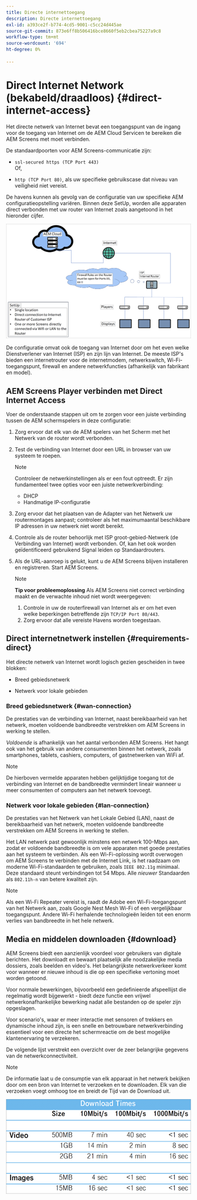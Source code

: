 ```yaml
---
title: Directe internettoegang
description: Directe internettoegang
exl-id: a393ce2f-b774-4cd5-9001-c5cc24d445ae
source-git-commit: 873e6ff8b506416bce8660f5eb2cbea75227a9c8
workflow-type: tm+mt
source-wordcount: '694'
ht-degree: 0%

---
```


# Direct Internet Network (bekabeld/draadloos) {#direct-internet-access}

Het directe netwerk van Internet bevat een toegangspunt van de ingang voor de toegang van Internet om de AEM Cloud Servicen te bereiken die AEM Screens met moet verbinden.

De standaardpoorten voor AEM Screens-communicatie zijn:

* `ssl-secured https (TCP Port 443)`
  <br>Of,</br>

* `http (TCP Port 80)`, als uw specifieke gebruikscase dat niveau van veiligheid niet vereist.

De havens kunnen als gevolg van de configuratie van uw specifieke AEM configuratieopstelling variëren. Binnen deze SetUp, worden alle apparaten direct verbonden met uw router van Internet zoals aangetoond in het hieronder cijfer.

![](/help/assets/direct-access-2.png)

De configuratie omvat ook de toegang van Internet door om het even welke Dienstverlener van Internet (ISP) en zijn lijn van Internet. De meeste ISP&#39;s bieden een internetrouter voor de internetmodem, netwerkswitch, Wi-Fi-toegangspunt, firewall en andere netwerkfuncties (afhankelijk van fabrikant en model).

## AEM Screens Player verbinden met Direct Internet Access

Voer de onderstaande stappen uit om te zorgen voor een juiste verbinding tussen de AEM schermspelers in deze configuratie:

1. Zorg ervoor dat elk van de AEM spelers van het Scherm met het Netwerk van de router wordt verbonden.
1. Test de verbinding van Internet door een URL in browser van uw systeem te roepen.

   >[!NOTE]
   >Controleer de netwerkinstellingen als er een fout optreedt. Er zijn fundamenteel twee opties voor een juiste netwerkverbinding:
   >* DHCP
   >* Handmatige IP-configuratie

1. Zorg ervoor dat het plaatsen van de Adapter van het Netwerk uw routermontages aanpast; controleer als het maximumaantal beschikbare IP adressen in uw netwerk niet wordt bereikt.
1. Controle als de router behoorlijk met ISP groot-gebied-Netwerk (de Verbinding van Internet) wordt verbonden. Of, kan het ook worden geïdentificeerd gebruikend Signal leiden op Standaardrouters.
1. Als de URL-aanroep is gelukt, kunt u de AEM Screens blijven installeren en registreren. Start AEM Screens.

   >[!NOTE]
   >**Tip voor probleemoplossing**
   >Als AEM Screens niet correct verbinding maakt en de verwachte inhoud niet wordt weergegeven:
   >
   >1. Controle in uw de routerfirewall van Internet als er om het even welke beperkingen betreffende zijn `TCP/IP Port 80/443`.
   >1. Zorg ervoor dat alle vereiste Havens worden toegestaan.

## Direct internetnetwerk instellen {#requirements-direct}

Het directe netwerk van Internet wordt logisch gezien gescheiden in twee blokken:

* Breed gebiedsnetwerk

* Netwerk voor lokale gebieden

### Breed gebiedsnetwerk {#wan-connection}

De prestaties van de verbinding van Internet, naast bereikbaarheid van het netwerk, moeten voldoende bandbreedte verstrekken om AEM Screens in werking te stellen.

*Voldoende* is afhankelijk van het aantal verbonden AEM Screens. Het hangt ook van het gebruik van andere consumenten binnen het netwerk, zoals smartphones, tablets, cashiers, computers, of gastnetwerken van WiFi af.

>[!NOTE]
>
>De hierboven vermelde apparaten hebben gelijktijdige toegang tot de verbinding van Internet en de bandbreedte vermindert lineair wanneer u meer consumenten of computers aan het netwerk toevoegt.

### Netwerk voor lokale gebieden {#lan-connection}

De prestaties van het Netwerk van het Lokale Gebied (LAN), naast de bereikbaarheid van het netwerk, moeten voldoende bandbreedte verstrekken om AEM Screens in werking te stellen.

Het LAN netwerk past gewoonlijk minstens een netwerk 100-Mbps aan, zodat er voldoende bandbreedte is om vele apparaten met goede prestaties aan het systeem te verbinden.
Als een Wi-Fi-oplossing wordt overwogen om AEM Screens te verbinden met de Internet Link, is het raadzaam om moderne Wi-Fi-standaarden te gebruiken, zoals `IEEE 802.11g` minimaal. Deze standaard steunt verbindingen tot 54 Mbps. Alle *nieuwer* Standaarden als `802.11h-n` van betere kwaliteit zijn.

>[!NOTE]
>
>Als een Wi-Fi Repeater vereist is, raadt de Adobe een Wi-Fi-toegangspunt van het Netwerk aan, zoals Google Nest Mesh Wi-Fi of een vergelijkbaar toegangspunt. Andere Wi-Fi herhalende technologieën leiden tot een enorm verlies van bandbreedte in het hele netwerk.

## Media en middelen downloaden {#download}

AEM Screens biedt een aanzienlijk voordeel voor gebruikers van digitale berichten. Het downloadt en bewaart plaatselijk alle noodzakelijke media dossiers, zoals beelden en video&#39;s. Het belangrijkste netwerkverkeer komt voor wanneer er nieuwe inhoud is die op een specifieke vertoning moet worden getoond.

Voor normale bewerkingen, bijvoorbeeld een gedefinieerde afspeellijst die regelmatig wordt bijgewerkt - biedt deze functie een vrijwel netwerkonafhankelijke bewerking nadat alle bestanden op de speler zijn opgeslagen.

Voor scenario&#39;s, waar er meer interactie met sensoren of trekkers en dynamische inhoud zijn, is een snelle en betrouwbare netwerkverbinding essentieel voor een directe het schermreactie om de best mogelijke klantenervaring te verzekeren.

De volgende lijst verstrekt een overzicht over de zeer belangrijke gegevens van de netwerkconnectiviteit.

>[!NOTE]
>
>De informatie laat u de consumptie van elk apparaat in het netwerk bekijken door om een bron van Internet te verzoeken en te downloaden. Elk van die verzoeken voegt omhoog toe en breidt de Tijd van de Download uit.

![](/help/assets/download-times-direct.png)
